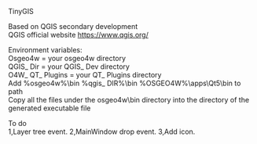 TinyGIS

Based on QGIS secondary development  
QGIS official website https://www.qgis.org/

Environment variables:  
Osgeo4w = your osgeo4w directory  
QGIS_ Dir = your QGIS_ Dev directory  
O4W_ QT_ Plugins = your QT_ Plugins directory  
Add %osgeo4w%\bin %qgis_ DIR%\bin %OSGEO4W%\apps\Qt5\bin to path  
Copy all the files under the osgeo4w\bin directory into the directory of the generated executable file

To do  
1,Layer tree event.
2,MainWindow drop event.
3,Add icon.

